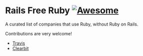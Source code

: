 # Rails Free Ruby [![Awesome](https://cdn.rawgit.com/sindresorhus/awesome/d7305f38d29fed78fa85652e3a63e154dd8e8829/media/badge.svg)](https://github.com/sindresorhus/awesome)

A curated list of companies that use Ruby, without Ruby on Rails.

Contributions are very welcome!

* [Travis](http://travis-ci.org)
* [Clearbit](https://clearbit.com/)
